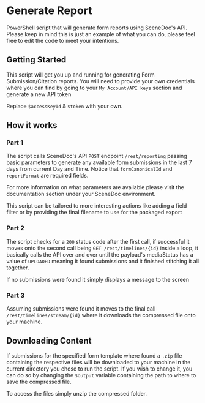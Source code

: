 # Generate Report
PowerShell script that will generate form reports using SceneDoc's API. Please keep in mind this is just an example of what you can do,
please feel free to edit the code to meet your intentions.

## Getting Started
This script will get you up and running for generating Form Submission/Citation reports. 
You will need to provide your own credentials where you can find by going to your ```My Account/API keys``` section and generate a new API token

Replace `$accessKeyId` & `$token` with your own.

## How it works

### Part 1
The script calls SceneDoc's API `POST` endpoint ```/rest/reporting``` passing basic parameters to generate any available form submissions in the last 7 days from current Day and Time. Notice that `formCanonicalId` and `reportFormat` are required fields.

For more information on what parameters are available please visit the documentation section under your SceneDoc environment.

This script can be tailored to more interesting actions like adding a field filter or by providing the final filename to use for the packaged export

### Part 2
The script checks for a `200` status code after the first call, if successful it moves onto the second call being `GET /rest/timelines/{id}` inside a loop,
it basically calls the API over and over until the payload's mediaStatus has a value of `UPLOADED` meaning it found submissions and it finished stitching it all together.

If no submissions were found it simply displays a message to the screen

### Part 3
Assuming submissions were found it moves to the final call `/rest/timelines/stream/{id}` where it downloads the compressed file onto your machine.


## Downloading Content
If submissions for the specified form template where found a `.zip` file containing the respective files will be downloaded to your machine in the current directory you chose to run the script.
If you wish to change it, you can do so by changing the `$output` variable containing the path to where to save the compressed file.

To access the files simply unzip the compressed folder.

